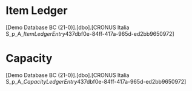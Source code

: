 # Item Ledger
[Demo Database BC (21-0)].[dbo].[CRONUS Italia S_p_A_$Item Ledger Entry$437dbf0e-84ff-417a-965d-ed2bb9650972]
# Capacity

[Demo Database BC (21-0)].[dbo].[CRONUS Italia S_p_A_$Capacity Ledger Entry$437dbf0e-84ff-417a-965d-ed2bb9650972]
